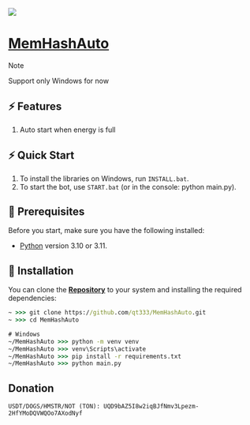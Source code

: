 [<img src="https://img.shields.io/badge/python-3.10%20%7C%203.11-blue">](https://www.python.org/downloads/)

# [MemHashAuto](https://t.me/memhash_bot)

> [!NOTE]
> Support only Windows for now


## ⚡ Features
1. Auto start when energy is full


## ⚡ Quick Start
1. To install the libraries on Windows, run `INSTALL.bat`.
2. To start the bot, use `START.bat` (or in the console: python main.py).


## 📌 Prerequisites
Before you start, make sure you have the following installed:
- [Python](https://www.python.org/downloads/) version 3.10 or 3.11.


## 🧱 Installation
You can clone the [**Repository**](https://github.com/qt333/MemHashAuto) to your system and installing the required dependencies:
```cmd
~ >>> git clone https://github.com/qt333/MemHashAuto.git  
~ >>> cd MemHashAuto

# Windows
~/MemHashAuto >>> python -m venv venv
~/MemHashAuto >>> venv\Scripts\activate
~/MemHashAuto >>> pip install -r requirements.txt
~/MemHashAuto >>> python main.py
```

## Donation
    USDT/DOGS/HMSTR/NOT (TON): UQD9bAZ5I8w2iqBJfNmv3Lpezm-2HfYMoDQVWQOo7AXodNyf
